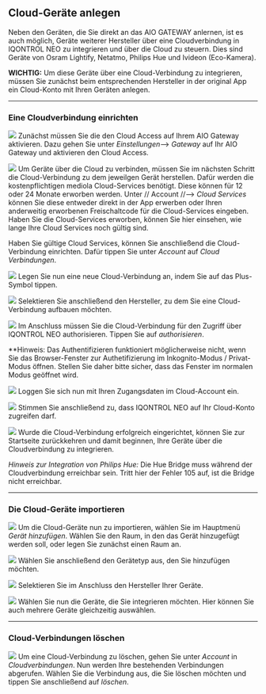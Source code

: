 ## Cloud-Geräte anlegen

Neben den Geräten, die Sie direkt an das AIO GATEWAY anlernen, ist es
auch möglich, Geräte weiterer Hersteller über eine Cloudverbindung in
IQONTROL NEO zu integrieren und über die Cloud zu steuern. Dies sind
Geräte von Osram Lightify, Netatmo, Philips Hue und Ivideon
(Eco-Kamera).  
  
**WICHTIG:** Um diese Geräte über eine Cloud-Verbindung zu integrieren,
müssen Sie zunächst beim entsprechenden Hersteller in der original App
ein Cloud-Konto mit Ihren Geräten anlegen.

-----

### Eine Cloudverbindung einrichten

![](/de/iqontrol_neo/iqneo_cloudaccess.jpg) Zunächst müssen Sie die den
Cloud Access auf Ihrem AIO Gateway aktivieren. Dazu gehen Sie unter
*Einstellungen*--\> *Gateway* auf Ihr AIO Gateway und aktivieren den
Cloud Access.  
  
  
  
![](/de/iqontrol_neo/iqneo_cloudverbindung.jpg) Um Geräte über die Cloud
zu verbinden, müssen Sie im nächsten Schritt die Cloud-Verbindung zu dem
jeweilgen Gerät herstellen. Dafür werden die kostenpflichtigen mediola
Cloud-Services benötigt. Diese können für 12 oder 24 Monate erworben
werden. Unter // Account //--\> *Cloud Services* können Sie diese
entweder direkt in der App erwerben oder Ihren anderweitig erworbenen
Freischaltcode für die Cloud-Services eingeben. Haben Sie die
Cloud-Services erworben, können Sie hier einsehen, wie lange Ihre Cloud
Services noch gültig sind.

Haben Sie gültige Cloud Services, können Sie anschließend die
Cloud-Verbindung einrichten. Dafür tippen Sie unter *Account* auf *Cloud
Verbindungen*.

![](/de/iqontrol_neo/iqneo_cloudverbindung_anlegen.jpg) Legen Sie nun
eine neue Cloud-Verbindung an, indem Sie auf das Plus-Symbol tippen.  
  
  
  
![](/de/iqontrol_neo/iqneo_cloudverbindung_waehlen.jpg) Selektieren Sie
anschließend den Hersteller, zu dem Sie eine Cloud-Verbindung aufbauen
möchten.  
  
  
  
![](/de/iqontrol_neo/iqneo_cloudverbindung_auth.jpg) Im Anschluss müssen
Sie die Cloud-Verbindung für den Zugriff über IQONTROL NEO
authorisieren. Tippen Sie auf *authorisieren*.

\*\*Hinweis: Das Authentifizieren funktioniert möglicherweise nicht,
wenn Sie das Browser-Fenster zur Authetifizierung im Inkognito-Modus /
Privat-Modus öffnen. Stellen Sie daher bitte sicher, dass das Fenster im
normalen Modus geöffnet wird.  
  
  
  
![](/de/iqontrol_neo/iqneo_cloudverbindung_einloggen.jpg) Loggen Sie
sich nun mit Ihren Zugangsdaten im Cloud-Account ein.  
  
  
![](/de/iqontrol_neo/iqneo_cloudverbindung_zugriff.jpg) Stimmen Sie
anschließend zu, dass IQONTROL NEO auf Ihr Cloud-Konto zugreifen darf.  
  
  
  
![](/de/iqontrol_neo/iqneo_cloudverbindung_erfolg.jpg) Wurde die
Cloud-Verbindung erfolgreich eingerichtet, können Sie zur Startseite
zurückkehren und damit beginnen, Ihre Geräte über die Cloudverbindung
zu integrieren.  
  
*Hinweis zur Integration von Philips Hue:* Die Hue Bridge muss während
der Cloudverbindung erreichbar sein. Tritt hier der Fehler 105 auf, ist
die Bridge nicht erreichbar.

-----

### Die Cloud-Geräte importieren

![](/de/iqontrol_neo/iqneo_hauptmenue.jpg) Um die Cloud-Geräte nun zu
importieren, wählen Sie im Hauptmenü *Gerät hinzufügen*. Wählen Sie den
Raum, in den das Gerät hinzugefügt werden soll, oder legen Sie zunächst
einen Raum an.  
  
  
  
![](/de/iqontrol_neo/iqneo_cloudgeraet-typ.jpg) Wählen Sie anschließend
den Gerätetyp aus, den Sie hinzufügen möchten.  
  
  
  
![](/de/iqontrol_neo/iqneo_cloudgeraet_hersteller.jpg) Selektieren Sie
im Anschluss den Hersteller Ihrer Geräte.  
  
  
  
![](/de/iqontrol_neo/iqneo_cloudgeraet_geraet.jpg) Wählen Sie nun die
Geräte, die Sie integrieren möchten. Hier können Sie auch mehrere Geräte
gleichzeitig auswählen.

-----

### Cloud-Verbindungen löschen

![](/de/iqontrol_neo/iqneo_cloudverbindung_loeschen.jpg) Um eine
Cloud-Verbindung zu löschen, gehen Sie unter *Account* in
*Cloudverbindungen*. Nun werden Ihre bestehenden Verbindungen abgerufen.
Wählen Sie die Verbindung aus, die Sie löschen möchten und tippen Sie
anschließend auf *löschen*.
